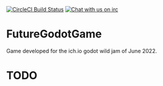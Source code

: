 [![CircleCI Build Status](https://circleci.com/gh/matheusfillipe/FutureGodotGame.svg?style=shield)](https://circleci.com/gh/matheusfillipe/FutureGodotGame)
[![Chat with us on irc](https://img.shields.io/badge/-IRC-gray?logo=gitter)](https://mangle.ga/irc)


# FutureGodotGame

Game developed for the ich.io godot wild jam of June 2022.


# TODO
